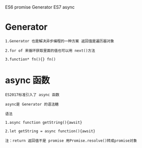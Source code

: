 ES6 promise Generator
ES7 async


# Generator

    1.Generator 也是解决异步编程的一种方案 返回值是遍历器对象

    2.for of 来循环获取里面的值也可以用 next()方法

    3.function* fn(){} fn()  

# async 函数

    ES2017标准引入了 async 函数

    async是 Generator 的语法糖

    语法

    1.async function getString(){awsit}

    2.let getString = async function(){awsit}

    注：return 返回值不是 promise 用Promise.resolve()转成promise对象
